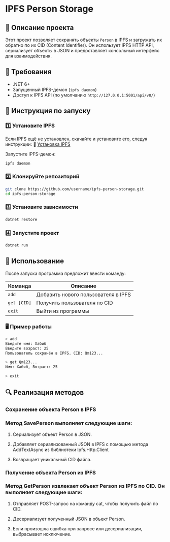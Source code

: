 # IPFS Person Storage

## 📌 Описание проекта
Этот проект позволяет сохранять объекты `Person` в IPFS и загружать их обратно по их CID (Content Identifier).
Он использует IPFS HTTP API, сериализует объекты в JSON и предоставляет консольный интерфейс для взаимодействия.

## 🔧 Требования

- .NET 6+
- Запущенный IPFS-демон (`ipfs daemon`)
- Доступ к IPFS API (по умолчанию `http://127.0.0.1:5001/api/v0/`)

## 🚀 Инструкция по запуску

### 1️⃣ Установите IPFS

Если IPFS ещё не установлен, скачайте и установите его, следуя инструкции:
🔗 [Установка IPFS](https://docs.ipfs.tech/install/)

Запустите IPFS-демон:
```sh
ipfs daemon
```

### 2️⃣ Клонируйте репозиторий

```sh
git clone https://github.com/username/ipfs-person-storage.git
cd ipfs-person-storage
```

### 3️⃣ Установите зависимости

```sh
dotnet restore
```

### 4️⃣ Запустите проект

```sh
dotnet run
```

## 📌 Использование

После запуска программа предложит ввести команду:

| Команда          | Описание                                  |
|-----------------|-----------------------------------------|
| `add`          | Добавить нового пользователя в IPFS     |
| `get [CID]`    | Получить пользователя по CID           |
| `exit`         | Выйти из программы                      |

### 🖥 Пример работы

```sh
> add
Введите имя: Хабиб
Введите возраст: 25
Пользователь сохранён в IPFS. CID: Qm123...

> get Qm123...
Имя: Хабиб, Возраст: 25

> exit
```

## 🔍 Реализация методов

### Сохранение объекта Person в IPFS
### Метод SavePerson выполняет следующие шаги:

1. Сериализует объект Person в JSON.

2. Добавляет сериализованный JSON в IPFS с помощью метода 
AddTextAsync из библиотеки Ipfs.Http.Client

3. Возвращает уникальный CID файла.

### Получение объекта Person из IPFS
### Метод GetPerson извлекает объект Person из IPFS по CID. Он выполняет следующие шаги:

1. Отправляет POST-запрос на команду cat, чтобы получить файл по CID.

2. Десериализует полученный JSON в объект Person.

3. Если произошла ошибка при запросе или десериализации, выбрасывает исключение.
